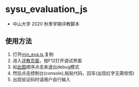 # sysu_evaluation_js

* 中山大学 2020 秋季学期评教脚本

## 使用方法
1. 打开[min_eva.js](./min_eva.js),复制
2. 进入[评教页面](https://jwxt.sysu.edu.cn/jwxt/mk/evaluation/#/evaluation)，按F12打开调试界面
3. 如[此图](./process.png)顺序点击来退出debug模式
4. 然后点击控制台(console),粘贴代码，回车(出现红字无需惊慌)
5. 出现验证码时请用户自行输入




